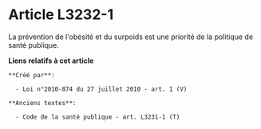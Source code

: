 # Article L3232-1

La prévention de l'obésité et du surpoids est une priorité de la politique de santé publique.

**Liens relatifs à cet article**

	**Créé par**:

	  - Loi n°2010-874 du 27 juillet 2010 - art. 1 (V)

	**Anciens textes**:

	  - Code de la santé publique - art. L3231-1 (T)
